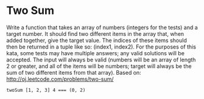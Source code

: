 # Two Sum

Write a function that takes an array of numbers (integers for the tests) and a target number. It should find two different items in the array that, when added together, give the target value. The indices of these items should then be returned in a tuple like so: (index1, index2).
For the purposes of this kata, some tests may have multiple answers; any valid solutions will be accepted.
The input will always be valid (numbers will be an array of length 2 or greater, and all of the items will be numbers; target will always be the sum of two different items from that array).
Based on: http://oj.leetcode.com/problems/two-sum/

    twoSum [1, 2, 3] 4 === (0, 2)

